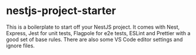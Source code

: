 # nestjs-project-starter

This is a boilerplate to start off your NestJS project. It comes with Nest, Express, Jest for unit tests, Flagpole for e2e tests, ESLint and Prettier with a good set of base rules. There are also some VS Code editor settings and ignore files.

